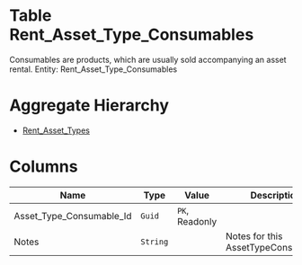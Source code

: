 # Table Rent_Asset_Type_Consumables

Consumables are products, which are usually sold accompanying an asset rental. Entity: Rent_Asset_Type_Consumables

# Aggregate Hierarchy

* [Rent_Asset_Types](Rent_Asset_Types.md)

# Columns

| Name | Type | Value | Description |
| - | - | - | --- |
|Asset_Type_Consumable_Id|`Guid`|`PK`, Readonly||
|Notes|`String`||Notes for this AssetTypeConsumable. |
